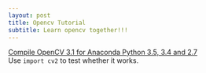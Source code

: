 ```yaml
---
layout: post
title: Opencv Tutorial
subtitle: Learn opencv together!!!
---
```

[Compile OpenCV 3.1 for Anaconda Python 3.5, 3.4 and 2.7](https://www.scivision.co/anaconda-python-opencv3/)   
Use `import cv2` to test whether it works.
